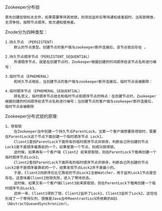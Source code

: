 Zookeeper分布锁
    
    首先创建加锁标志文件，如果需要等待其他锁，则添加监听后等待通知或者超时，当有锁释放，无须争抢，按照节点顺序，依次通知使用者。

Znode分为四种类型：

    1.持久节点 （PERSISTENT）
        默认的节点类型。创建节点的客户端与zookeeper断开连接后，该节点依旧存在 。

    2.持久节点顺序节点（PERSISTENT_SEQUENTIAL）
        所谓顺序节点，就是在创建节点时，Zookeeper根据创建的时间顺序给该节点名称进行编号：
    
    3.临时节点（EPHEMERAL） 
        和持久节点相反，当创建节点的客户端与zookeeper断开连接后，临时节点会被删除：
    
    4.临时顺序节点（EPHEMERAL_SEQUENTIAL） 
        顾名思义，临时顺序节点结合和临时节点和顺序节点的特点：在创建节点时，Zookeeper根据创建的时间顺序给该节点名称进行编号；当创建节点的客户端与zookeeper断开连接后，临时节点会被删除
        
 Zookeeper分布式锁的原理:
 
    1、获取锁
        在Zookeeper当中创建一个持久节点ParentLock。当第一个客户端想要获得锁时，需要在ParentLock这个节点下面创建一个临时顺序节点 Lock1。
        Client1查找ParentLock下面所有的临时顺序节点并排序，判断自己所创建的节点Lock1是不是顺序最靠前的一个。如果是第一个节点，则成功获得锁。
        这时候，如果再有一个客户端 Client2 前来获取锁，则在ParentLock下载再创建一个临时顺序节点Lock2。
        Client2查找ParentLock下面所有的临时顺序节点并排序，判断自己所创建的节点Lock2是不是顺序最靠前的一个，结果发现节点Lock2并不是最小的。
        于是，Client2向排序仅比它靠前的节点Lock1注册Watcher，用于监听Lock1节点是否存在。这意味着Client2抢锁失败，进入了等待状态。
        这时候，如果又有一个客户端Client3前来获取锁，则在ParentLock下载再创建一个临时顺序节点Lock3。
        这样一来，Client1得到了锁，Client2监听了Lock1，Client3监听了Lock2。这恰恰形成了一个等待队列，很像是Java当中ReentrantLock所依赖的AQS（AbstractQueuedSynchronizer）。